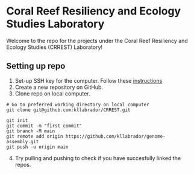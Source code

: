 # Coral Reef Resiliency and Ecology Studies Laboratory

Welcome to the repo for the projects under the Coral Reef Resiliency and Ecology Studies (CRREST) Laboratory!

## Setting up repo
1. Set-up SSH key for the computer. Follow these [instructions](https://help.ubuntu.com/community/SSH/OpenSSH/Keys)
2. Create a new repository on GitHub.
2. Clone repo on local computer.
```
# Go to preferred working directory on local computer
git clone git@github.com:kllabrador/CRREST.git
```


```
git init
git commit -m "first commit"
git branch -M main
git remote add origin https://github.com/kllabrador/genome-assembly.git
git push -u origin main
```

4. Try pulling and pushing to check if you have succesfully linked the repos.
</summary>
